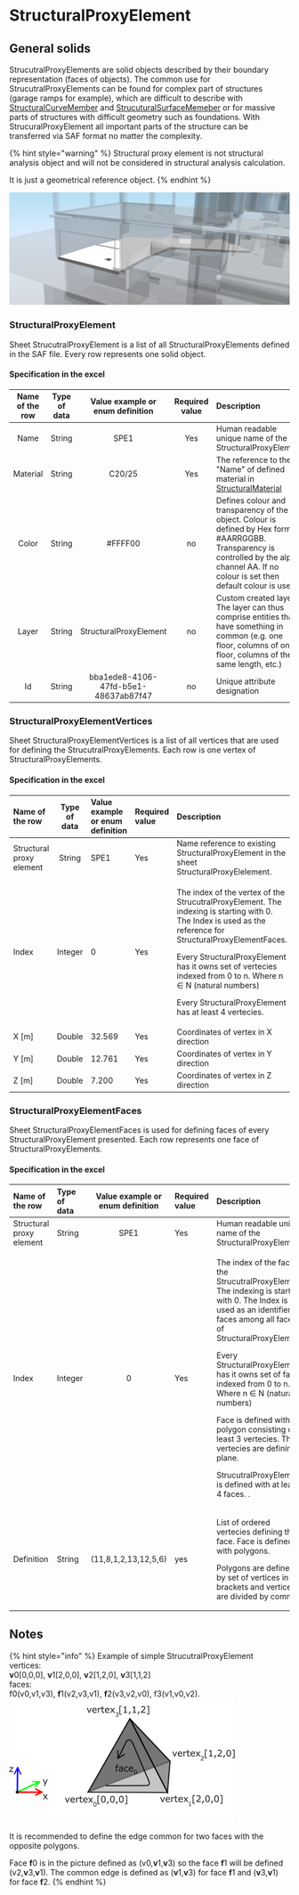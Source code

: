 # StructuralProxyElement

## General solids

StrucutralProxyElements are solid objects described by their boundary representation \(faces of objects\). The common use for StrucutralProxyElements can be found for complex part of structures \(garage ramps for example\), which are difficult to describe with [StructuralCurveMember](structuralcurvemember.md#1d-member-beam-column) and [StrucuturalSurfaceMemeber](structuralsurfacemember.md#2d-member-plate-wall) or for massive parts of structures with difficult geometry such as foundations. With StrucuralProxyElement all important parts of the structure can be transferred via SAF format no matter the complexity.

{% hint style="warning" %}
Structural proxy element is not structural analysis object and will not be considered in structural analysis calculation.

It is just a geometrical reference object.
{% endhint %}

![](../.gitbook/assets/18_structuralproxyelement.png)

### StructuralProxyElement

Sheet StrucutralProxyElement is a list of all StructuralProxyElements defined in the SAF file. Every row represents one solid object.

#### Specification in the excel

| Name of the row | Type of data | Value example or enum definition | Required value | Description |
| :---: | :---: | :---: | :---: | :--- |
| Name | String | SPE1 | Yes | Human readable unique name of the StructuralProxyElement |
| Material | String | C20/25 | Yes | The reference to the "Name" of defined material in [StructuralMaterial](structuralmaterial.md#material) |
| Color | String | \#FFFF00 | no | Defines colour and transparency of the object. Colour is defined by Hex format \#AARRGGBB. Transparency is controlled by the alpha channel AA. If no colour is set then default colour is used. |
| Layer | String | StructuralProxyElement | no | Custom created layer. The layer can thus comprise entities that have something in common \(e.g. one floor, columns of one floor, columns of the same length, etc.\) |
| Id | String | bba1ede8-4106-47fd-b5e1-48637ab87f47 | no | Unique attribute designation |

### StructuralProxyElementVertices

Sheet StructuralProxyElementVertices is a list of all vertices that are used for defining the StrucutralProxyElements. Each row is one vertex of StructuralProxyElements.

#### Specification in the excel

<table>
  <thead>
    <tr>
      <th style="text-align:left">Name of the row</th>
      <th style="text-align:center">Type of data</th>
      <th style="text-align:left">Value example or enum definition</th>
      <th style="text-align:left">Required value</th>
      <th style="text-align:left">Description</th>
    </tr>
  </thead>
  <tbody>
    <tr>
      <td style="text-align:left">Structural proxy element</td>
      <td style="text-align:center">String</td>
      <td style="text-align:left">SPE1</td>
      <td style="text-align:left">Yes</td>
      <td style="text-align:left">Name reference to existing StructuralProxyElement in the sheet StructuralProxyElelement.</td>
    </tr>
    <tr>
      <td style="text-align:left">Index</td>
      <td style="text-align:center">Integer</td>
      <td style="text-align:left">0</td>
      <td style="text-align:left">Yes</td>
      <td style="text-align:left">
        <p>The index of the vertex of the StrucutralProxyElement. The indexing is
          starting with 0. The Index is used as the reference for StructuralProxyElementFaces.</p>
        <p></p>
        <p>Every StructuralProxyElement has it owns set of vertecies indexed from
          0 to n. Where n &#x2208; N (natural numbers)</p>
        <p></p>
        <p>Every StructuralProxyElement has at least 4 vertecies.</p>
      </td>
    </tr>
    <tr>
      <td style="text-align:left">X [m]</td>
      <td style="text-align:center">Double</td>
      <td style="text-align:left">32.569</td>
      <td style="text-align:left">Yes</td>
      <td style="text-align:left">Coordinates of vertex in X direction</td>
    </tr>
    <tr>
      <td style="text-align:left">Y [m]</td>
      <td style="text-align:center">Double</td>
      <td style="text-align:left">12.761</td>
      <td style="text-align:left">Yes</td>
      <td style="text-align:left">Coordinates of vertex in Y direction</td>
    </tr>
    <tr>
      <td style="text-align:left">Z [m]</td>
      <td style="text-align:center">Double</td>
      <td style="text-align:left">7.200</td>
      <td style="text-align:left">Yes</td>
      <td style="text-align:left">Coordinates of vertex in Z direction</td>
    </tr>
  </tbody>
</table>

### StructuralProxyElementFaces

Sheet StructuralProxyElementFaces is used for defining faces of every StructuralProxyElement presented. Each row represents one face of StructuralProxyElements.

#### Specification in the excel

<table>
  <thead>
    <tr>
      <th style="text-align:left">Name of the row</th>
      <th style="text-align:left">Type of data</th>
      <th style="text-align:center">Value example or enum definition</th>
      <th style="text-align:left">Required value</th>
      <th style="text-align:left">Description</th>
    </tr>
  </thead>
  <tbody>
    <tr>
      <td style="text-align:left">Structural proxy element</td>
      <td style="text-align:left">String</td>
      <td style="text-align:center">SPE1</td>
      <td style="text-align:left">Yes</td>
      <td style="text-align:left">Human readable unique name of the StructuralProxyElement</td>
    </tr>
    <tr>
      <td style="text-align:left">Index</td>
      <td style="text-align:left">Integer</td>
      <td style="text-align:center">0</td>
      <td style="text-align:left">Yes</td>
      <td style="text-align:left">
        <p>The index of the face of the StrucutralProxyElement. The indexing is starting
          with 0. The Index is used as an identifier of faces among all faces of
          StructuralProxyElement.</p>
        <p></p>
        <p>Every StructuralProxyElement has it owns set of faces indexed from 0 to
          n. Where n &#x2208; N (natural numbers)</p>
        <p></p>
        <p>Face is defined with polygon consisting of at least 3 vertecies. These
          vertecies are defining a plane.</p>
        <p></p>
        <p>StrucutralProxyElement is defined with at least 4 faces. .</p>
      </td>
    </tr>
    <tr>
      <td style="text-align:left">Definition</td>
      <td style="text-align:left">String</td>
      <td style="text-align:center">(11,8,1,2,13,12,5,6)</td>
      <td style="text-align:left">yes</td>
      <td style="text-align:left">
        <p>List of ordered vertecies defining the face. Face is defined with polygons.</p>
        <p></p>
        <p>Polygons are defined by set of vertices in brackets and vertices are divided
          by comma.</p>
      </td>
    </tr>
  </tbody>
</table>

## Notes

{% hint style="info" %}
Example of simple StrucutralProxyElement  
vertices:  
**v**0\[0,0,0\], **v**1\[2,0,0\], **v**2\[1,2,0\], **v**3\[1,1,2\]  
faces:  
f0\(v0,v1,v3\), **f**1\(v2,v3,v1\), **f**2\(v3,v2,v0\), f3\(v1,v0,v2\).  
![](../.gitbook/assets/18_structuralproxyelement2.png)

It is recommended to define the edge common for two faces with the opposite polygons.

Face **f**0 is in the picture defined as \(v0,**v**1,**v**3\) so the face **f**1 will be defined \(v2,**v**3,**v**1\). The common edge is defined as \(**v**1,**v**3\) for face **f**1 and \(**v**3,**v**1\) for face **f**2.
{% endhint %}

